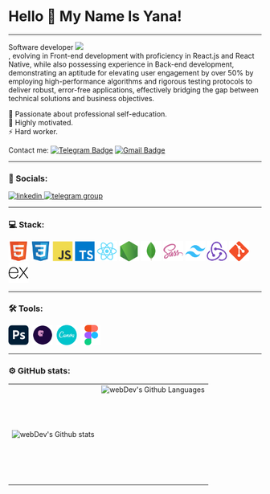 
# Hello 👋  My Name Is Yana!

---
Software developer <img src="https://media.giphy.com/media/WUlplcMpOCEmTGBtBW/giphy.gif" width="30px"><br/>, evolving in Front-end development with proficiency in React.js and React Native, while also possessing experience in Back-end development, demonstrating an aptitude for elevating user engagement by over 50% by employing high-performance algorithms and rigorous testing protocols to deliver robust, error-free applications, effectively bridging the gap between technical solutions and business objectives.


 :telescope: Passionate about professional self-education.<br/>
 :seedling: Highly motivated.<br/>
 :zap: Hard worker.<br/>

Contact me: [![Telegram Badge](https://img.shields.io/badge/-yaburdakova-blue?style=flat&logo=Telegram&logoColor=white)](https://t.me/yaburdakova) [![Gmail Badge](https://img.shields.io/badge/-Gmail-red?style=flat&logo=Gmail&logoColor=white)](mailto:burdakovacom@gmail.com)

---

### 🤝 Socials:

  <div id="badges">
    <a href="https://www.linkedin.com/in/yana-burdakova/" target="_blank">
      <img src="https://cdn-icons-png.flaticon.com/512/2504/2504799.png" width="40" height="40" alt="linkedin" />
    </a>
    <a href="https://t.me/yaburdakova" target="_blank">
      <img src="https://cdn-icons-png.flaticon.com/512/2111/2111646.png" width="40" height="40" alt="telegram group" />
    </a>
  </div>

---

### 💻 Stack:

<div>

  <img src="https://github.com/devicons/devicon/blob/master/icons/html5/html5-original.svg" title="html5" alt="html5" width="40" height="40"/>
  <img src="https://github.com/devicons/devicon/blob/master/icons/css3/css3-original.svg" title="css" alt="css" width="40" height="40"/>
  <img src="https://github.com/devicons/devicon/blob/master/icons/javascript/javascript-original.svg" title="javascript" alt="javascript" width="40" height="40"/>
  <img src="https://github.com/devicons/devicon/blob/master/icons/typescript/typescript-original.svg" title="typescript" alt="typescript" width="40" height="40"/>
  <img src="https://github.com/devicons/devicon/blob/master/icons/react/react-original.svg" title="reactjs" alt="reactjs" width="40" height="40"/>
  <img src="https://github.com/devicons/devicon/blob/master/icons/nodejs/nodejs-original.svg" title="nodejs" alt="nodejs" width="40" height="40"/>
  <img src="https://github.com/devicons/devicon/blob/master/icons/mongodb/mongodb-original.svg" title="mongodb" alt="mongodb" width="40" height="40"/>
  <img src="https://github.com/devicons/devicon/blob/master/icons/sass/sass-original.svg" title="sass/scss" alt="sass/scss" width="40" height="40"/>
  <img src="https://github.com/devicons/devicon/blob/master/icons/tailwindcss/tailwindcss-plain.svg" title="tailwinds" alt="tailwinds" width="40" height="40"/>
  <img src="https://github.com/devicons/devicon/blob/master/icons/redux/redux-original.svg" title="redux" alt="redux" width="40" height="40"/>
  <img src="https://github.com/devicons/devicon/blob/master/icons/git/git-original.svg" title="git" alt="git" width="40" height="40"/>
  <img src="https://github.com/devicons/devicon/blob/master/icons/express/express-original.svg" title="express" alt="express" width="40" height="40"/>
</div>

---

### 🛠 Tools:

<div>
  <img src="https://github.com/devicons/devicon/blob/master/icons/photoshop/photoshop-plain.svg" title="photoshop" alt="photoshop" width="40" height="40"/>&nbsp;
    <img src="https://github.com/devicons/devicon/blob/master/icons/aftereffects/aftereffects-original.svg" title="aftereffects" alt="aftereffects" width="40" height="40"/>&nbsp;
  <img src="https://github.com/devicons/devicon/blob/master/icons/canva/canva-original.svg" title="canva" alt="canva" width="40" height="40"/>&nbsp;
  <img src="https://github.com/devicons/devicon/blob/master/icons/figma/figma-original.svg" title="figma" alt="figma" width="40" height="40"/>&nbsp;
</div>

---




### ⚙️ GitHub stats:

<table>
  <tr>
    <td>
      <img align="left" src="http://github-readme-streak-stats.herokuapp.com/?user=yburdakova&theme=dark&background=000000" alt="webDev's Github stats" />
    </td>
    <td>
      <img height="195px" align="right" alt="webDev's Github Languages" src="https://github-readme-stats-sigma-five.vercel.app/api/top-langs/?username=yburdakova&layout=compact&theme=vision-friendly-dark" />
    </td>
  </tr>
</table>


